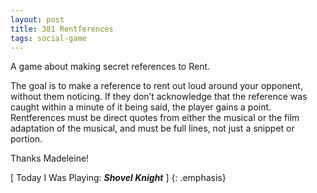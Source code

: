 ```yaml
---
layout: post
title: 381 Rentferences
tags: social-game
---
```

A game about making secret references to Rent.

The goal is to make a reference to rent out loud around your opponent, without them noticing.  If they don’t acknowledge that the reference was caught within a minute of it being said, the player gains a point.  Rentferences must be direct quotes from either the musical or the film adaptation of the musical, and must be full lines, not just a snippet or portion.

Thanks Madeleine!

[ Today I Was Playing: ***Shovel Knight*** ]
{: .emphasis}